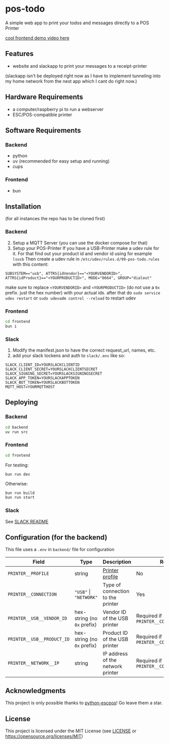 # pos-todo
A simple web app to print your todos and messages directly to a POS Printer

[cool frontend demo video here](https://hc-cdn.hel1.your-objectstorage.com/s/v3/8f13d6fc73214885a3d00f43c2b1ff3d57e945db_img_0923.mp4)


## Features
- website and slackapp to print your messages to a receipt-printer

(slackapp isn't be deployed right now as I have to implement tunneling into my home network from the nest app which I cant do right now.)

## Hardware Requirements
- a computer/raspberry pi to run a webserver
- ESC/POS-compatible printer

## Software Requirements
### Backend
- python
- uv (recommended for easy setup and running)
- cups
### Frontend
- bun

## Installation
(for all instances the repo has to be cloned first)
### Backend
2. Setup a MQTT Server (you can use the docker compose for that)
3. Setup your POS-Printer
If you have a USB-Printer make a udev rule for it.
For that find out your product id and vendor id using for example `lsusb`
Then create a udev rule in `/etc/udev/rules.d/99-pos-todo.rules`
with this content:
```
SUBSYSTEM=="usb", ATTRS{idVendor}=="<YOURVENDORID>", ATTRS{idProduct}=="<YOURPRODUCTID>", MODE="0664", GROUP="dialout"
```
make sure to replace `<YOURVENDORID>` and `<YOURPRODUCTID>` (do not use a `0x` prefix. just the hex number) with your actual ids.
after that do `sudo service udev restart` or `sudo udevadm control --reload` to restart udev

### Frontend
```bash
cd frontend
bun i
```
### Slack
1. Modify the manifest.json to have the correct request_url, names, etc.
2. add your slack tockens and auth to `slack/.env` like so:
```env
SLACK_CLIENT_ID=YOURSLACKCLIENTID
SLACK_CLIENT_SECRET=YOURSLACKCLIENTSECRET
SLACK_SIGNING_SECRET=YOURSLACKSIGNINGSECRET
SLACK_APP_TOKEN=YOURSLACKAPPTOKEN
SLACK_BOT_TOKEN=YOURSLACKBOTTOKEN
MQTT_HOST=YOURMQTTHOST
```

## Deploying
### Backend
```bash
cd backend
uv run src
```
### Frontend
```bash
cd frontend
```
For testing:
```
bun run dev
```
Otherwise:
```bash
bun run build
bun run start
```

### Slack
See [SLACK README](./slack/README.md)

## Configuration (for the backend)
This file uses a `.env` in `backend/` file for configuration

| Field            | Type                  | Description                           | Required                         |
| ---------------- | --------------------- | ------------------------------------- | -------------------------------- |
| `PRINTER__PROFILE` | string                | [Printer profile](https://python-escpos.readthedocs.io/en/latest/printer_profiles/available-profiles.html) | No                               |
| `PRINTER__CONNECTION`     | `"USB"` \| `"NETWORK"` | Type of connection to the printer     | Yes                              |
| `PRINTER__USB__VENDOR_ID`  | hex-string (no `0x` prefix) | Vendor ID of the USB printer          | Required if `PRINTER__CONNECTION=USB`     |
| `PRINTER__USB__PRODUCT_ID` | hex-string (no `0x` prefix) | Product ID of the USB printer         | Required if `PRINTER__CONNECTION=USB`     |
| `PRINTER__NETWORK__IP`     | string                | IP address of the network printer     | Required if `PRINTER__CONNECTION=NETWORK` |


## Acknowledgments
This project is only possible thanks to [python-escpos](https://github.com/python-escpos/python-escpos)! Go leave them a star. 


## License
This project is licensed under the MIT License (see [LICENSE](./LICENSE) or https://opensource.org/licenses/MIT)
